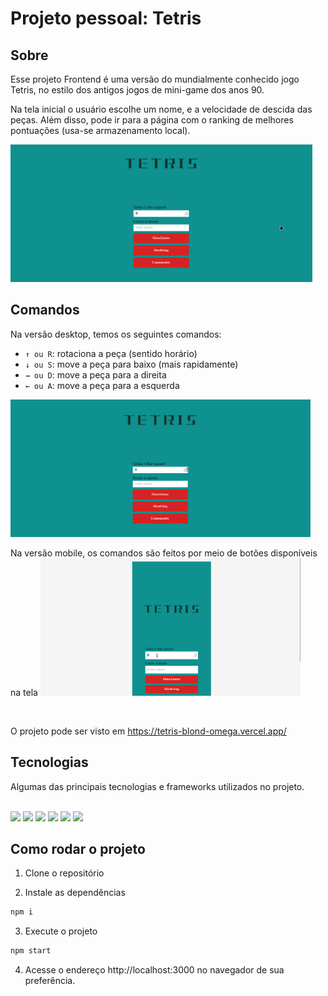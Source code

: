 # Projeto pessoal: Tetris

## Sobre

Esse projeto Frontend é uma versão do mundialmente conhecido jogo Tetris, no estilo dos antigos jogos de mini-game dos anos 90.

Na tela inicial o usuário escolhe um nome, e a velocidade de descida das peças. Além disso, pode ir para a página com o ranking de melhores pontuações (usa-se armazenamento local).

<img src="./src/assets/images/menuTetris.gif" height="220px" alt="My project">

## Comandos

Na versão desktop, temos os seguintes comandos:

- `↑ ou R`: rotaciona a peça (sentido horário)
- `↓ ou S`: move a peça para baixo (mais rapidamente)
- `→ ou D`: move a peça para a direita
- `← ou A`: move a peça para a esquerda

<img src="./src/assets/images/gameDesktop.gif" height="220px" alt="My project">

<br />

Na versão mobile, os comandos são feitos por meio de botões disponíveis na tela
<img src="./src/assets/images/gameMobile.gif" height="220px" alt="My project">

<br />

O projeto pode ser visto em https://tetris-blond-omega.vercel.app/

## Tecnologias

Algumas das principais tecnologias e frameworks utilizados no projeto.<br/><br/>

<div>
    <img src="https://img.shields.io/badge/React-20232A?style=for-the-badge&logo=react&logoColor=61DAFB" height="22px" />
    <img src="https://img.shields.io/badge/react-app%20-%2320232a.svg?&style=for-the-badge&color=60ddf9&logo=react&logoColor=%2361DAFB" height="22px" />
    <img src="https://img.shields.io/badge/TypeScript-007ACC?style=for-the-badge&logo=typescript&logoColor=white" height="22px" />
    <img src="https://img.shields.io/badge/Redux-593D88?style=for-the-badge&logo=redux&logoColor=white" height="22px" />
    <img src="https://img.shields.io/badge/styled--components-DB7093?style=for-the-badge&logo=styled-components&logoColor=white" height="22px"/>
    <img src="https://img.shields.io/badge/React_Router-CA4245?style=for-the-badge&logo=react-router&logoColor=white" height="22px" />
    
</div>

## Como rodar o projeto

1. Clone o repositório

2. Instale as dependências

```bash
npm i
```

3. Execute o projeto

```bash
npm start
```

4. Acesse o endereço http://localhost:3000 no navegador de sua preferência.
